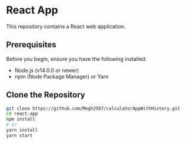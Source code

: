 # React App

This repository contains a React web application.

## Prerequisites

Before you begin, ensure you have the following installed:

- Node.js (v14.0.0 or newer)
- npm (Node Package Manager) or Yarn

## Clone the Repository

```bash
git clone https://github.com/Megh2507/calculatorAppWithHistory.git
cd react-app
npm install
# or
yarn install
yarn start
